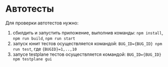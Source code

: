 # Автотесты

Для проверки автотестов нужно:

1) сбилдить и запустить приложение, выполнив команды: `npm install`, `npm run build`, `npm run start`
2) запуск юнит тестов осуществляется командой: `BUG_ID={BUG_ID} npm run test`, где `{BUGID}=1,..,10`
3) запусе testplane тестов осуществляется командой: `BUG_ID={BUG_ID} npm testplane gui`

